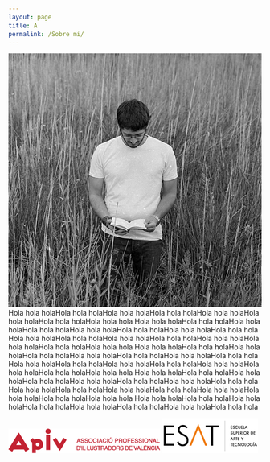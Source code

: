 ```yaml
---
layout: page
title: A
permalink: /Sobre mi/
---
```


 <img src="/img/sobremi.jpg"/> Hola hola holaHola hola holaHola hola holaHola hola holaHola hola holaHola hola holaHola hola holaHola hola hola
 Hola hola holaHola hola holaHola hola holaHola hola holaHola hola holaHola hola holaHola hola holaHola hola hola
 Hola hola holaHola hola holaHola hola holaHola hola holaHola hola holaHola hola holaHola hola holaHola hola hola
 Hola hola holaHola hola holaHola hola holaHola hola holaHola hola holaHola hola holaHola hola holaHola hola hola
 Hola hola holaHola hola holaHola hola holaHola hola holaHola hola holaHola hola holaHola hola holaHola hola hola
 Hola hola holaHola hola holaHola hola holaHola hola holaHola hola holaHola hola holaHola hola holaHola hola hola
 Hola hola holaHola hola holaHola hola holaHola hola holaHola hola holaHola hola holaHola hola holaHola hola hola
 Hola hola holaHola hola holaHola hola holaHola hola holaHola hola holaHola hola holaHola hola holaHola hola hola

 <img src="/img/logoapiv.png" />
 <img src="/img/logoesat.png" />